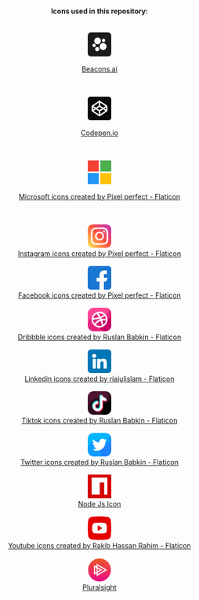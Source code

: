  <div align="center">
  <h4>Icons used in this repository:</h4>
  <br>

  <img src="https://raw.githubusercontent.com/igorskyflyer/igorskyflyer/main/assets/beacons.png" width="48">

  <br>

  <a href="https://beacons.ai" title="Beacon.ai icon">Beacons.ai</a>

<br>

<br>

<img src="https://raw.githubusercontent.com/igorskyflyer/igorskyflyer/main/assets/codepen.png" width="48">

  <br>

  <a href="https://codepen.io" title="Codepen icon">Codepen.io</a>

<br>

<br>

<img src="https://raw.githubusercontent.com/igorskyflyer/igorskyflyer/main/assets/microsoft.png" width="48">

  <br>

<a href="https://www.flaticon.com/free-icons/microsoft" title="microsoft icons">Microsoft icons created by Pixel perfect - Flaticon</a>
 
<br>

<br>
 
  <img src="https://raw.githubusercontent.com/igorskyflyer/igorskyflyer/main/assets/instagram.png" width="48">
  <br>
  <a href="https://www.flaticon.com/free-icons/instagram" title="instagram icons">Instagram icons created by Pixel perfect - Flaticon</a>
  
  <br>
  
  <br>

  <img src="https://raw.githubusercontent.com/igorskyflyer/igorskyflyer/main/assets/facebook.png" width="48">
  <br>
  <a href="https://www.flaticon.com/free-icons/facebook" title="facebook icons">Facebook icons created by Pixel perfect - Flaticon</a>
  
  <br>
  
  <br>

  <img src="https://raw.githubusercontent.com/igorskyflyer/igorskyflyer/main/assets/dribbble.png" width="48">
  <br>
  <a href="https://www.flaticon.com/free-icons/dribbble" title="dribbble icons">Dribbble icons created by Ruslan Babkin - Flaticon</a>
  
  <br>
  
  <br>

  <img src="https://raw.githubusercontent.com/igorskyflyer/igorskyflyer/main/assets/linkedin.png" width="48">
  <br>
  <a href="https://www.flaticon.com/free-icons/linkedin" title="linkedin icons">Linkedin icons created by riajulislam - Flaticon</a>
  
  <br>
  
  <br>

  <img src="https://raw.githubusercontent.com/igorskyflyer/igorskyflyer/main/assets/tiktok.png" width="48">
  <br>
  <a href="https://www.flaticon.com/free-icons/tiktok" title="tiktok icons">Tiktok icons created by Ruslan Babkin - Flaticon</a>
  
  <br>
  
  <br>

  <img src="https://raw.githubusercontent.com/igorskyflyer/igorskyflyer/main/assets/twitter.png" width="48">
  <br>
  <a href="https://www.flaticon.com/free-icons/twitter" title="twitter icons">Twitter icons created by Ruslan Babkin - Flaticon</a>
  
  <br>
  
  <br>

<img src="https://raw.githubusercontent.com/igorskyflyer/igorskyflyer/main/assets/npm.png" width="48">
  <br>
<a href="https://iconscout.com/icons/npm" target="_blank">Node Js Icon</a>
 
 <br>
 
 <br>
 
 <img src="https://raw.githubusercontent.com/igorskyflyer/igorskyflyer/main/assets/youtube.png" width="48">
  <br>
 <a href="https://www.flaticon.com/free-icons/youtube" title="youtube icons">Youtube icons created by Rakib Hassan Rahim - Flaticon</a>
 
  <br>
 
 <br>
 
 <img src="https://raw.githubusercontent.com/igorskyflyer/igorskyflyer/main/assets/pluralsight.png" width="48">
  <br>
 <a href="https://pluralsight.com">Pluralsight</a>
</div>
